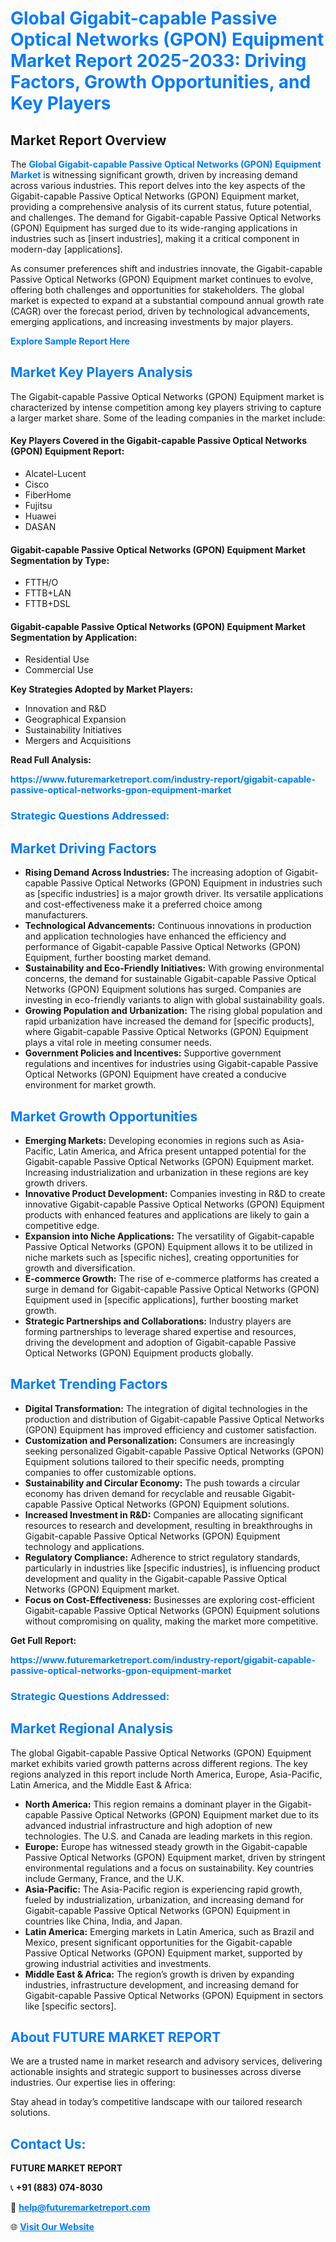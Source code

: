<h1 style="color: #007BFF;">Global Gigabit-capable Passive Optical Networks (GPON) Equipment Market Report 2025-2033: Driving Factors, Growth Opportunities, and Key Players</h1>

<section id="overview">
<h2>Market Report Overview</h2>
<p>The <a href="https://www.futuremarketreport.com/industry-report/gigabit-capable-passive-optical-networks-gpon-equipment-market" style="color: #007BFF; text-decoration: none;"><strong>Global Gigabit-capable Passive Optical Networks (GPON) Equipment Market</strong></a> is witnessing significant growth, driven by increasing demand across various industries. This report delves into the key aspects of the Gigabit-capable Passive Optical Networks (GPON) Equipment market, providing a comprehensive analysis of its current status, future potential, and challenges. The demand for Gigabit-capable Passive Optical Networks (GPON) Equipment has surged due to its wide-ranging applications in industries such as [insert industries], making it a critical component in modern-day [applications].</p>
<p>As consumer preferences shift and industries innovate, the Gigabit-capable Passive Optical Networks (GPON) Equipment market continues to evolve, offering both challenges and opportunities for stakeholders. The global market is expected to expand at a substantial compound annual growth rate (CAGR) over the forecast period, driven by technological advancements, emerging applications, and increasing investments by major players.</p>
</section>

<section id="overview">
<p><a href="https://www.futuremarketreport.com/request-sample/reportId=82143" style="color: #007BFF; text-decoration: none;"><strong>Explore Sample Report Here</strong></a></p>
</section>

<section id="key-players">
<h2 style="color: #007BFF;">Market Key Players Analysis</h2>
<p>The Gigabit-capable Passive Optical Networks (GPON) Equipment market is characterized by intense competition among key players striving to capture a larger market share. Some of the leading companies in the market include:</p>
<h4>Key Players Covered in the Gigabit-capable Passive Optical Networks (GPON) Equipment Report:</h4>
<ul><li>Alcatel-Lucent</li><li>Cisco</li><li>FiberHome</li><li>Fujitsu</li><li>Huawei</li><li>DASAN</li></ul>
<h4>Gigabit-capable Passive Optical Networks (GPON) Equipment Market Segmentation by Type:</h4>
<ul><li>FTTH/O</li><li>FTTB+LAN</li><li>FTTB+DSL</li></ul>

<h4>Gigabit-capable Passive Optical Networks (GPON) Equipment Market Segmentation by Application:</h4>
<ul><li>Residential Use</li><li>Commercial Use</li></ul>
<p><strong>Key Strategies Adopted by Market Players:</strong></p>
<ul>
<li>Innovation and R&D</li>
<li>Geographical Expansion</li>
<li>Sustainability Initiatives</li>
<li>Mergers and Acquisitions</li>
</ul>
</section>

<section>
<p><strong>Read Full Analysis: </strong></p><a href="https://www.futuremarketreport.com/industry-report/gigabit-capable-passive-optical-networks-gpon-equipment-market" style="color: #007BFF; text-decoration: none;"><strong>https://www.futuremarketreport.com/industry-report/gigabit-capable-passive-optical-networks-gpon-equipment-market</strong></a>
<h3 style="color: #007BFF;">Strategic Questions Addressed:</h3>
</section>

<section id="driving-factors">
<h2 style="color: #007BFF;">Market Driving Factors</h2>
<ul>
<li><strong>Rising Demand Across Industries:</strong> The increasing adoption of Gigabit-capable Passive Optical Networks (GPON) Equipment in industries such as [specific industries] is a major growth driver. Its versatile applications and cost-effectiveness make it a preferred choice among manufacturers.</li>
<li><strong>Technological Advancements:</strong> Continuous innovations in production and application technologies have enhanced the efficiency and performance of Gigabit-capable Passive Optical Networks (GPON) Equipment, further boosting market demand.</li>
<li><strong>Sustainability and Eco-Friendly Initiatives:</strong> With growing environmental concerns, the demand for sustainable Gigabit-capable Passive Optical Networks (GPON) Equipment solutions has surged. Companies are investing in eco-friendly variants to align with global sustainability goals.</li>
<li><strong>Growing Population and Urbanization:</strong> The rising global population and rapid urbanization have increased the demand for [specific products], where Gigabit-capable Passive Optical Networks (GPON) Equipment plays a vital role in meeting consumer needs.</li>
<li><strong>Government Policies and Incentives:</strong> Supportive government regulations and incentives for industries using Gigabit-capable Passive Optical Networks (GPON) Equipment have created a conducive environment for market growth.</li>
</ul>
</section>

<section id="growth-opportunities">
<h2 style="color: #007BFF;">Market Growth Opportunities</h2>
<ul>
<li><strong>Emerging Markets:</strong> Developing economies in regions such as Asia-Pacific, Latin America, and Africa present untapped potential for the Gigabit-capable Passive Optical Networks (GPON) Equipment market. Increasing industrialization and urbanization in these regions are key growth drivers.</li>
<li><strong>Innovative Product Development:</strong> Companies investing in R&D to create innovative Gigabit-capable Passive Optical Networks (GPON) Equipment products with enhanced features and applications are likely to gain a competitive edge.</li>
<li><strong>Expansion into Niche Applications:</strong> The versatility of Gigabit-capable Passive Optical Networks (GPON) Equipment allows it to be utilized in niche markets such as [specific niches], creating opportunities for growth and diversification.</li>
<li><strong>E-commerce Growth:</strong> The rise of e-commerce platforms has created a surge in demand for Gigabit-capable Passive Optical Networks (GPON) Equipment used in [specific applications], further boosting market growth.</li>
<li><strong>Strategic Partnerships and Collaborations:</strong> Industry players are forming partnerships to leverage shared expertise and resources, driving the development and adoption of Gigabit-capable Passive Optical Networks (GPON) Equipment products globally.</li>
</ul>
</section>

<section id="trending-factors">
<h2 style="color: #007BFF;">Market Trending Factors</h2>
<ul>
<li><strong>Digital Transformation:</strong> The integration of digital technologies in the production and distribution of Gigabit-capable Passive Optical Networks (GPON) Equipment has improved efficiency and customer satisfaction.</li>
<li><strong>Customization and Personalization:</strong> Consumers are increasingly seeking personalized Gigabit-capable Passive Optical Networks (GPON) Equipment solutions tailored to their specific needs, prompting companies to offer customizable options.</li>
<li><strong>Sustainability and Circular Economy:</strong> The push towards a circular economy has driven demand for recyclable and reusable Gigabit-capable Passive Optical Networks (GPON) Equipment solutions.</li>
<li><strong>Increased Investment in R&D:</strong> Companies are allocating significant resources to research and development, resulting in breakthroughs in Gigabit-capable Passive Optical Networks (GPON) Equipment technology and applications.</li>
<li><strong>Regulatory Compliance:</strong> Adherence to strict regulatory standards, particularly in industries like [specific industries], is influencing product development and quality in the Gigabit-capable Passive Optical Networks (GPON) Equipment market.</li>
<li><strong>Focus on Cost-Effectiveness:</strong> Businesses are exploring cost-efficient Gigabit-capable Passive Optical Networks (GPON) Equipment solutions without compromising on quality, making the market more competitive.</li>
</ul>
</section>

<section>
<p><strong>Get Full Report: </strong></p><a href="https://www.futuremarketreport.com/industry-report/gigabit-capable-passive-optical-networks-gpon-equipment-market" style="color: #007BFF; text-decoration: none;"><strong>https://www.futuremarketreport.com/industry-report/gigabit-capable-passive-optical-networks-gpon-equipment-market</strong></a>
<h3 style="color: #007BFF;">Strategic Questions Addressed:</h3>
</section>


<section id="regional-analysis">
<h2 style="color: #007BFF;">Market Regional Analysis</h2>
<p>The global Gigabit-capable Passive Optical Networks (GPON) Equipment market exhibits varied growth patterns across different regions. The key regions analyzed in this report include North America, Europe, Asia-Pacific, Latin America, and the Middle East & Africa:</p>
<ul>
<li><strong>North America:</strong> This region remains a dominant player in the Gigabit-capable Passive Optical Networks (GPON) Equipment market due to its advanced industrial infrastructure and high adoption of new technologies. The U.S. and Canada are leading markets in this region.</li>
<li><strong>Europe:</strong> Europe has witnessed steady growth in the Gigabit-capable Passive Optical Networks (GPON) Equipment market, driven by stringent environmental regulations and a focus on sustainability. Key countries include Germany, France, and the U.K.</li>
<li><strong>Asia-Pacific:</strong> The Asia-Pacific region is experiencing rapid growth, fueled by industrialization, urbanization, and increasing demand for Gigabit-capable Passive Optical Networks (GPON) Equipment in countries like China, India, and Japan.</li>
<li><strong>Latin America:</strong> Emerging markets in Latin America, such as Brazil and Mexico, present significant opportunities for the Gigabit-capable Passive Optical Networks (GPON) Equipment market, supported by growing industrial activities and investments.</li>
<li><strong>Middle East & Africa:</strong> The region’s growth is driven by expanding industries, infrastructure development, and increasing demand for Gigabit-capable Passive Optical Networks (GPON) Equipment in sectors like [specific sectors].</li>
</ul>
</section>

<footer>
<h2 style="color: #007BFF;">About FUTURE MARKET REPORT</h2>
<p>We are a trusted name in market research and advisory services, delivering actionable insights and strategic support to businesses across diverse industries. Our expertise lies in offering:</p>

<p>Stay ahead in today’s competitive landscape with our tailored research solutions.</p>

<h2 style="color: #007BFF;">Contact Us:</h2>
<p><strong>FUTURE MARKET REPORT</strong></p>
<p>📞 <strong>+91 (883) 074-8030</strong></p>
<p>📧 <strong><a href="mailto:help@futuremarketreport.com" style="color: #007BFF;">help@futuremarketreport.com</a></strong></p>
<p>🌐 <strong><a href="https://www.futuremarketreport.com/" style="color: #007BFF;">Visit Our Website</a></strong></p>
</footer>